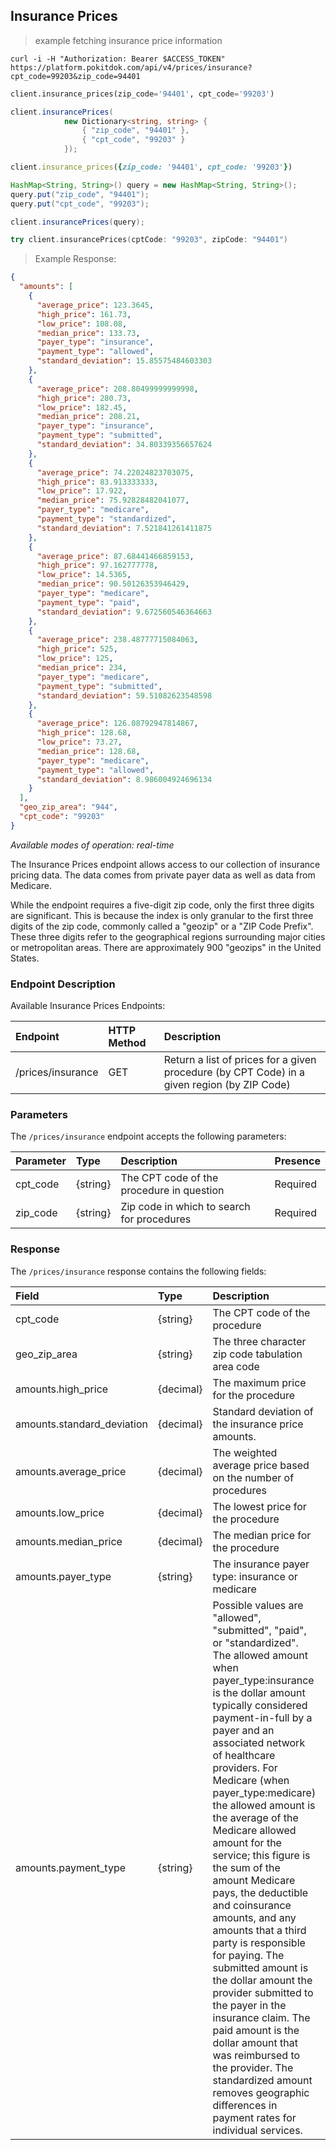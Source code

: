 ## Insurance Prices

> example fetching insurance price information

```shell
curl -i -H "Authorization: Bearer $ACCESS_TOKEN" https://platform.pokitdok.com/api/v4/prices/insurance?cpt_code=99203&zip_code=94401
```

```python
client.insurance_prices(zip_code='94401', cpt_code='99203')
```

```csharp
client.insurancePrices(
			new Dictionary<string, string> {
				{ "zip_code", "94401" },
				{ "cpt_code", "99203" }
			});
```

```ruby
client.insurance_prices({zip_code: '94401', cpt_code: '99203'})
```

```java
HashMap<String, String>() query = new HashMap<String, String>();
query.put("zip_code", "94401");
query.put("cpt_code", "99203");

client.insurancePrices(query);
```

```swift
try client.insurancePrices(cptCode: "99203", zipCode: "94401")
```

>Example Response:

```json
{
  "amounts": [
    {
      "average_price": 123.3645,
      "high_price": 161.73,
      "low_price": 108.08,
      "median_price": 133.73,
      "payer_type": "insurance",
      "payment_type": "allowed",
      "standard_deviation": 15.85575484603303
    },
    {
      "average_price": 208.80499999999998,
      "high_price": 280.73,
      "low_price": 182.45,
      "median_price": 208.21,
      "payer_type": "insurance",
      "payment_type": "submitted",
      "standard_deviation": 34.80339356657624
    },
    {
      "average_price": 74.22024823703075,
      "high_price": 83.913333333,
      "low_price": 17.922,
      "median_price": 75.92828482041077,
      "payer_type": "medicare",
      "payment_type": "standardized",
      "standard_deviation": 7.521841261411875
    },
    {
      "average_price": 87.68441466859153,
      "high_price": 97.162777778,
      "low_price": 14.5365,
      "median_price": 90.50126353946429,
      "payer_type": "medicare",
      "payment_type": "paid",
      "standard_deviation": 9.672560546364663
    },
    {
      "average_price": 238.48777715084063,
      "high_price": 525,
      "low_price": 125,
      "median_price": 234,
      "payer_type": "medicare",
      "payment_type": "submitted",
      "standard_deviation": 59.51082623548598
    },
    {
      "average_price": 126.08792947814867,
      "high_price": 128.68,
      "low_price": 73.27,
      "median_price": 128.68,
      "payer_type": "medicare",
      "payment_type": "allowed",
      "standard_deviation": 8.986004924696134
    }
  ],
  "geo_zip_area": "944",
  "cpt_code": "99203"
}
```

*Available modes of operation: real-time*

The Insurance Prices endpoint allows access to our collection of insurance
pricing data. The data comes from private payer data as well as data from
Medicare.

While the endpoint requires a five-digit zip code, only the first three digits
are significant. This is because the index is only granular to the first three
digits of the zip code, commonly called a "geozip" or a "ZIP Code Prefix". These
three digits refer to the geographical regions surrounding major cities or
metropolitan areas. There are approximately 900 "geozips" in the United States.

### Endpoint Description

Available Insurance Prices Endpoints:

<!--- beginning of table -->

| Endpoint          | HTTP Method | Description                                                                                 |
|:------------------|:------------|:--------------------------------------------------------------------------------------------|
| /prices/insurance | GET         | Return a list of prices for a given procedure (by CPT Code) in a given region (by ZIP Code) |

<!--- end of table -->

### Parameters

The `/prices/insurance` endpoint accepts the following parameters:

<!--- beginning of table -->

| Parameter  | Type     | Description                                | Presence |
|:-----------|:---------|:-------------------------------------------|:---------|
| cpt_code   | {string} | The CPT code of the procedure in question  | Required |
| zip_code   | {string} | Zip code in which to search for procedures | Required |

<!--- end of table -->

### Response

The `/prices/insurance` response contains the following fields:

<!--- beginning of table -->

| Field                 	  | Type      | Description                                                     | Presence |
|:----------------------------|:----------|:----------------------------------------------------------------|:---------|
| cpt_code      	    	  | {string}  | The CPT code of the procedure                                   | Required |
| geo_zip_area  			  | {string}  | The three character zip code tabulation area code               | Required |
| amounts.high_price    	  | {decimal} | The maximum price for the procedure                             | Required |
| amounts.standard_deviation  | {decimal} | Standard deviation of the insurance price amounts.              | Required |
| amounts.average_price 	  | {decimal} | The weighted average price based on the number of procedures    | Required |
| amounts.low_price     	  | {decimal} | The lowest price for the procedure                              | Required |
| amounts.median_price  	  | {decimal} | The median price for the procedure                              | Required |
| amounts.payer_type    	  | {string}  | The insurance payer type: insurance or medicare                 | Required |
| amounts.payment_type  	  | {string}  | Possible values are "allowed", "submitted", "paid", or "standardized". The allowed amount when payer_type:insurance is the dollar amount typically considered payment-in-full by a payer and an associated network of healthcare providers. For Medicare (when payer_type:medicare) the allowed amount is the average of the Medicare allowed amount for the service; this figure is the sum of the amount Medicare pays, the deductible and coinsurance amounts, and any amounts that a third party is responsible for paying. The submitted amount is the dollar amount the provider submitted to the payer in the insurance claim. The paid amount is the dollar amount that was reimbursed to the provider.  The standardized amount removes geographic differences in payment rates for individual services. | Required |

<!--- end of table -->
